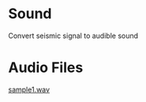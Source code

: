 # Sound
Convert seismic signal to audible sound
# Audio Files

[sample1.wav](https://stefanazzz.github.io/Sound/AudioExamples/compressed_test1.wav)
